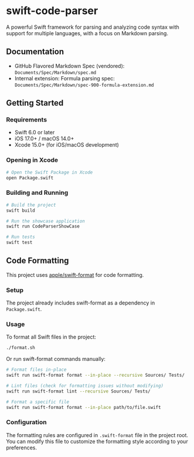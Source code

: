 # swift-code-parser

A powerful Swift framework for parsing and analyzing code syntax with support for multiple languages, with a focus on Markdown parsing.

## Documentation

- GitHub Flavored Markdown Spec (vendored): `Documents/Spec/Markdown/spec.md`
- Internal extension: Formula parsing spec: `Documents/Spec/Markdown/spec-900-formula-extension.md`

## Getting Started

### Requirements
- Swift 6.0 or later
- iOS 17.0+ / macOS 14.0+
- Xcode 15.0+ (for iOS/macOS development)

### Opening in Xcode
```bash
# Open the Swift Package in Xcode
open Package.swift
```

### Building and Running
```bash
# Build the project
swift build

# Run the showcase application
swift run CodeParserShowCase

# Run tests
swift test
```

## Code Formatting

This project uses [apple/swift-format](https://github.com/apple/swift-format) for code formatting.

### Setup
The project already includes swift-format as a dependency in `Package.swift`.

### Usage

To format all Swift files in the project:
```bash
./format.sh
```

Or run swift-format commands manually:
```bash
# Format files in-place
swift run swift-format format --in-place --recursive Sources/ Tests/

# Lint files (check for formatting issues without modifying)
swift run swift-format lint --recursive Sources/ Tests/

# Format a specific file
swift run swift-format format --in-place path/to/file.swift
```

### Configuration
The formatting rules are configured in `.swift-format` file in the project root. You can modify this file to customize the formatting style according to your preferences.
